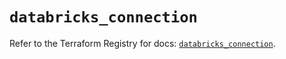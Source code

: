 # `databricks_connection`

Refer to the Terraform Registry for docs: [`databricks_connection`](https://registry.terraform.io/providers/databricks/databricks/1.39.0/docs/resources/connection).
